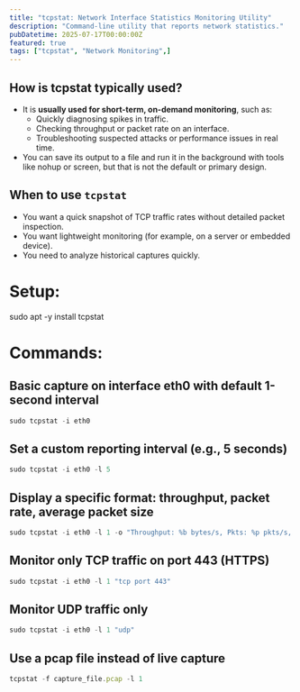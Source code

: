 ```yaml
---
title: "tcpstat: Network Interface Statistics Monitoring Utility"
description: "Command-line utility that reports network statistics."
pubDatetime: 2025-07-17T00:00:00Z
featured: true
tags: ["tcpstat", "Network Monitoring",]
---
```


## **How is tcpstat typically used?**

- It is **usually used for short-term, on-demand monitoring**, such as:
    - Quickly diagnosing spikes in traffic.
    - Checking throughput or packet rate on an interface.
    - Troubleshooting suspected attacks or performance issues in real time.
- You can save its output to a file and run it in the background with tools like nohup or screen, but that is not the default or primary design.

## When to use `tcpstat`

- You want a quick snapshot of TCP traffic rates without detailed packet inspection.
- You want lightweight monitoring (for example, on a server or embedded device).
- You need to analyze historical captures quickly.

# Setup:

sudo apt -y install tcpstat

# Commands:

## Basic capture on interface eth0 with default 1-second interval

```jsx
sudo tcpstat -i eth0
```

## Set a custom reporting interval (e.g., 5 seconds)

```jsx
sudo tcpstat -i eth0 -l 5
```

## Display a specific format: throughput, packet rate, average packet size

```jsx
sudo tcpstat -i eth0 -l 1 -o "Throughput: %b bytes/s, Pkts: %p pkts/s, Avg pkt size: %a bytes\n"
```

## Monitor only TCP traffic on port 443 (HTTPS)

```jsx
sudo tcpstat -i eth0 -l 1 "tcp port 443"
```

## Monitor UDP traffic only

```jsx
sudo tcpstat -i eth0 -l 1 "udp"
```

## Use a pcap file instead of live capture

```jsx
tcpstat -f capture_file.pcap -l 1
```

##